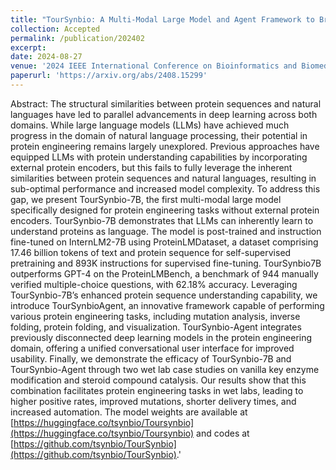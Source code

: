 ```yaml
---
title: "TourSynbio: A Multi-Modal Large Model and Agent Framework to Bridge Text and Protein Sequences for Protein Engineering"
collection: Accepted
permalink: /publication/202402
excerpt: 
date: 2024-08-27
venue: '2024 IEEE International Conference on Bioinformatics and Biomedicine (BIBM 2024)'
paperurl: 'https://arxiv.org/abs/2408.15299'
---
```


Abstract: The structural similarities between protein sequences and natural languages have led to parallel advancements in deep learning across both domains. While large language models (LLMs) have achieved much progress in the domain of natural language processing, their potential in protein engineering remains largely unexplored. Previous approaches have equipped LLMs with protein understanding capabilities by incorporating external protein encoders, but this fails to fully leverage the inherent similarities between protein sequences and natural languages, resulting in sub-optimal performance and increased model complexity. To address this gap, we present TourSynbio-7B, the first multi-modal large model specifically designed for protein engineering tasks without external protein encoders. TourSynbio-7B demonstrates that LLMs can inherently learn to understand proteins as language. The model is post-trained and instruction fine-tuned on InternLM2-7B using ProteinLMDataset, a dataset comprising 17.46 billion tokens of text and protein sequence for self-supervised pretraining and 893K instructions for supervised fine-tuning. TourSynbio7B outperforms GPT-4 on the ProteinLMBench, a benchmark of 944 manually verified multiple-choice questions, with 62.18% accuracy. Leveraging TourSynbio-7B’s enhanced protein sequence understanding capability, we introduce TourSynbioAgent, an innovative framework capable of performing various protein engineering tasks, including mutation analysis, inverse folding, protein folding, and visualization. TourSynbio-Agent integrates previously disconnected deep learning models in the protein engineering domain, offering a unified conversational user interface for improved usability. Finally, we demonstrate the efficacy of TourSynbio-7B and TourSynbio-Agent through two wet lab case studies on vanilla key enzyme modification and steroid compound catalysis. Our results show that this combination facilitates protein engineering tasks in wet labs, leading to higher positive rates, improved mutations, shorter delivery times, and increased automation. The model weights are available at [https://huggingface.co/tsynbio/Toursynbio](https://huggingface.co/tsynbio/Toursynbio) and codes at [https://github.com/tsynbio/TourSynbio](https://github.com/tsynbio/TourSynbio).'
